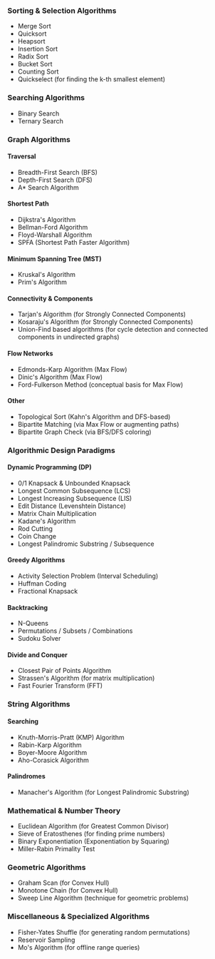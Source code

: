 ### Sorting & Selection Algorithms
*   Merge Sort
*   Quicksort
*   Heapsort
*   Insertion Sort
*   Radix Sort
*   Bucket Sort
*   Counting Sort
*   Quickselect (for finding the k-th smallest element)

### Searching Algorithms
*   Binary Search
*   Ternary Search

### Graph Algorithms
#### Traversal
*   Breadth-First Search (BFS)
*   Depth-First Search (DFS)
*   A* Search Algorithm

#### Shortest Path
*   Dijkstra's Algorithm
*   Bellman-Ford Algorithm
*   Floyd-Warshall Algorithm
*   SPFA (Shortest Path Faster Algorithm)

#### Minimum Spanning Tree (MST)
*   Kruskal's Algorithm
*   Prim's Algorithm

#### Connectivity & Components
*   Tarjan's Algorithm (for Strongly Connected Components)
*   Kosaraju's Algorithm (for Strongly Connected Components)
*   Union-Find based algorithms (for cycle detection and connected components in undirected graphs)

#### Flow Networks
*   Edmonds-Karp Algorithm (Max Flow)
*   Dinic's Algorithm (Max Flow)
*   Ford-Fulkerson Method (conceptual basis for Max Flow)

#### Other
*   Topological Sort (Kahn's Algorithm and DFS-based)
*   Bipartite Matching (via Max Flow or augmenting paths)
*   Bipartite Graph Check (via BFS/DFS coloring)

### Algorithmic Design Paradigms
#### Dynamic Programming (DP)
*   0/1 Knapsack & Unbounded Knapsack
*   Longest Common Subsequence (LCS)
*   Longest Increasing Subsequence (LIS)
*   Edit Distance (Levenshtein Distance)
*   Matrix Chain Multiplication
*   Kadane's Algorithm
*   Rod Cutting
*   Coin Change
*   Longest Palindromic Substring / Subsequence

#### Greedy Algorithms
*   Activity Selection Problem (Interval Scheduling)
*   Huffman Coding
*   Fractional Knapsack

#### Backtracking
*   N-Queens
*   Permutations / Subsets / Combinations
*   Sudoku Solver

#### Divide and Conquer
*   Closest Pair of Points Algorithm
*   Strassen's Algorithm (for matrix multiplication)
*   Fast Fourier Transform (FFT)

### String Algorithms
#### Searching
*   Knuth-Morris-Pratt (KMP) Algorithm
*   Rabin-Karp Algorithm
*   Boyer-Moore Algorithm
*   Aho-Corasick Algorithm

#### Palindromes
*   Manacher's Algorithm (for Longest Palindromic Substring)

### Mathematical & Number Theory
*   Euclidean Algorithm (for Greatest Common Divisor)
*   Sieve of Eratosthenes (for finding prime numbers)
*   Binary Exponentiation (Exponentiation by Squaring)
*   Miller-Rabin Primality Test

### Geometric Algorithms
*   Graham Scan (for Convex Hull)
*   Monotone Chain (for Convex Hull)
*   Sweep Line Algorithm (technique for geometric problems)

### Miscellaneous & Specialized Algorithms
*   Fisher-Yates Shuffle (for generating random permutations)
*   Reservoir Sampling
*   Mo's Algorithm (for offline range queries)
